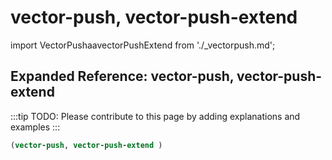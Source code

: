 # vector-push, vector-push-extend

import VectorPushaavectorPushExtend from './_vectorpush.md';

<VectorPushaavectorPushExtend />

## Expanded Reference: vector-push, vector-push-extend

:::tip
TODO: Please contribute to this page by adding explanations and examples
:::

```lisp
(vector-push, vector-push-extend )
```
